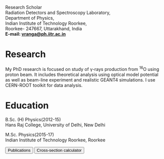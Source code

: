 Research Scholar\
Radiation Detectors and Spectroscopy Laboratory,\
Department of Physics,\
Indian Institute of Technology Roorkee,\
Roorkee- 247667, Uttarakhand, India\
**E-mail: vranga@ph.iitr.ac.in**

# Research
My PhD research is focused on study of &gamma;-rays production from <sup>16</sup>O using proton beam. It includes theoretical analysis using optical model potential as well as beam-line experiment and realistic GEANT4 simulations. I use CERN-ROOT toolkit for data analysis.

# Education
B.Sc. (H) Physics(2012-15)\
Hans Raj College, University of Delhi, New Delhi

M.Sc. Physics(2015-17)\
Indian Institute of Technology Roorkee, Roorkee


<a href="https://rangavirender.github.io/mywebsite/publications">
<input type=button style="display:inline-block;
 padding:0.3em 1.2em;
 margin:0 0.1em 0.1em 0;
 border:0.16em solid rgba(255,255,255,0);
 border-radius:2em;
 box-sizing: border-box;
 text-decoration:none;
 font-family:'Roboto',sans-serif;
 font-weight:300;
 color:#FFFFFF;
 text-shadow: 0 0.04em 0.04em rgba(0,0,0,0.35);
 text-align:center;
 transition: all 0.2s;" value="Publications"></a>

<a href="https://rangavirender.github.io/mywebsite/crxncal">
<input type=button value="Cross-section calculator"></a>
 
